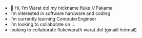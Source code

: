 - 👋 Hi, I’m Warat dol my nickname fluke // Fakama
- I’m interested in software hardware and coding
- I’m currently learning ComputerEngineer
- I’m looking to collaborate on ...
- looking to collaborate flukewarath warat.dol (gmaiil hotmail)
